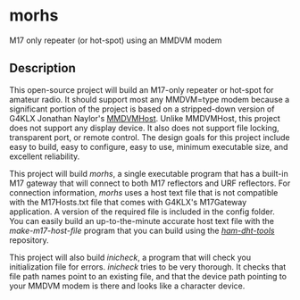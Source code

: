 # morhs

M17 only repeater (or hot-spot) using an MMDVM modem

## Description

This open-source project will build an M17-only repeater or hot-spot for amateur radio. It should support most any MMDVM=type modem because a significant portion of the project is based on a stripped-down version of G4KLX Jonathan Naylor's [MMDVMHost](https://github.com/g4klx/MMDVMHost). Unlike MMDVMHost, this project does not support any display device. It also does not support file locking, transparent port, or remote control. The design goals for this project include easy to build, easy to configure, easy to use, minimum executable size, and excellent reliability.

This project will build *morhs*, a single executable program that has a built-in M17 gateway that will connect to both M17 reflectors and URF reflectors. For connection information, *morhs* uses a host text file that is not compatible with the M17Hosts.txt file that comes with G4KLX's M17Gateway application. A version of the required file is included in the config folder. You can easily build an up-to-the-minute accurate host text file with the *make-m17-host-file* program that you can build using the [*ham-dht-tools*](https://github.com/n7tae/ham-dht-tools) repository.

This project will also build *inicheck*, a program that will check you initialization file for errors. *inicheck* tries to be very thorough. It checks that file path names point to an existing file, and that the device path pointing to your MMDVM modem is there and looks like a character device.
